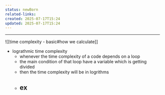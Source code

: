 ```yaml
---
status: newBorn
related-links: 
created: 2025-07-17T15:24
updated: 2025-07-17T15:24
---
```

---

![[time complexity - basic#how we calculate]]

- lograthmic time complexity
	- whenever the time complexity of a code depends on a loop
	- the main condition of that loop have a variable which is getting divided
	- then the time complexity will be in logrithms
	- ex
		- 

